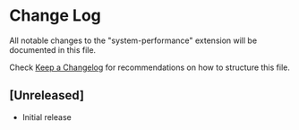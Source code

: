 # Change Log

All notable changes to the "system-performance" extension will be documented in this file.

Check [Keep a Changelog](http://keepachangelog.com/) for recommendations on how to structure this file.

## [Unreleased]

- Initial release